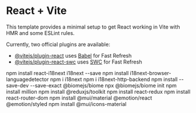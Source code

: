 # React + Vite

This template provides a minimal setup to get React working in Vite with HMR and some ESLint rules.

Currently, two official plugins are available:

- [@vitejs/plugin-react](https://github.com/vitejs/vite-plugin-react/blob/main/packages/plugin-react/README.md) uses [Babel](https://babeljs.io/) for Fast Refresh
- [@vitejs/plugin-react-swc](https://github.com/vitejs/vite-plugin-react-swc) uses [SWC](https://swc.rs/) for Fast Refresh


npm install react-i18next i18next --save 
npm install i18next-browser-languagedetector
npm i i18next
npm i i18next-http-backend
npm install --save-dev --save-exact @biomejs/biome
npx @biomejs/biome init
npm install million
npm install @reduxjs/toolkit
npm install react-redux
npm install react-router-dom
npm install @mui/material @emotion/react @emotion/styled
npm install @mui/icons-material